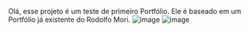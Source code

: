 Olá, esse projeto é um teste de primeiro Portfólio. Ele é baseado em um Portfólio já existente do Rodolfo Mori.
![image](https://github.com/juliacoutoo/portfolioteste/assets/123217214/271b446a-d3a2-4942-95a0-f37f78c7b25f)
![image](https://github.com/juliacoutoo/portfolioteste/assets/123217214/dcb6f440-b9f3-4c50-b57d-d73d8ce61b37)

